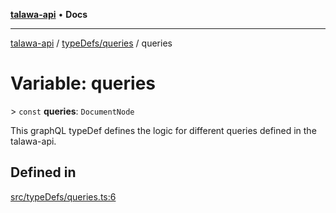 [**talawa-api**](../../../README.md) • **Docs**

***

[talawa-api](../../../modules.md) / [typeDefs/queries](../README.md) / queries

# Variable: queries

\> `const` **queries**: `DocumentNode`

This graphQL typeDef defines the logic for different queries defined in the talawa-api.

## Defined in

[src/typeDefs/queries.ts:6](https://github.com/PalisadoesFoundation/talawa-api/blob/60937520d7a29ccf883a9c6a7c2d186bae92a81b/src/typeDefs/queries.ts#L6)

